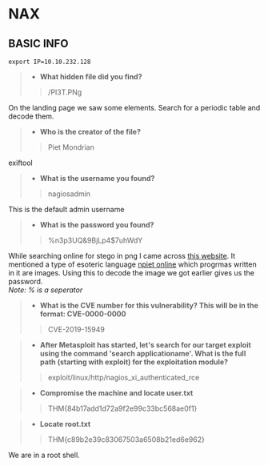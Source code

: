 # NAX

## BASIC INFO
```
export IP=10.10.232.128
```

> - **What hidden file did you find?**
>> /PI3T.PNg

On the landing page we saw some elements. Search for a periodic table and decode them.

> - **Who is the creator of the file?**
>> Piet Mondrian

exiftool

> - **What is the username you found?**
>> nagiosadmin

This is the default admin username

> - **What is the password you found?**
>> %n3p3UQ&9BjLp4$7uhWdY

While searching online for stego in png I came across [this website](https://0xrick.github.io/lists/stego/). It mentioned a type of esoteric language [npiet online](https://www.bertnase.de/npiet/npiet-execute.php) which progrmas written in it are images. Using this to decode the image we got earlier gives us the password.\
*Note: % is a seperator*

> - **What is the CVE number for this vulnerability? This will be in the format: CVE-0000-0000**
>> CVE-2019-15949

> - **After Metasploit has started, let's search for our target exploit using the command 'search applicationame'. What is the full path (starting with exploit) for the exploitation module?**
>> exploit/linux/http/nagios_xi_authenticated_rce

> - **Compromise the machine and locate user.txt**
>> THM{84b17add1d72a9f2e99c33bc568ae0f1}

> - **Locate root.txt**
>> THM{c89b2e39c83067503a6508b21ed6e962}

We are in a root shell.